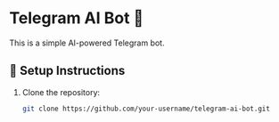 # Telegram AI Bot 🤖

This is a simple AI-powered Telegram bot.

## 🚀 Setup Instructions

1. Clone the repository:
   ```bash
   git clone https://github.com/your-username/telegram-ai-bot.git
